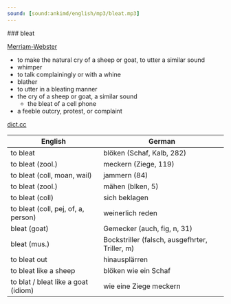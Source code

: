 ```yaml
---
sound: [sound:ankimd/english/mp3/bleat.mp3]
---
```


\### bleat

[Merriam-Webster](https://www.merriam-webster.com/dictionary/bleat)

- to make the natural cry of a sheep or goat, to utter a similar sound
- whimper
- to talk complainingly or with a whine
- blather
- to utter in a bleating manner
- the cry of a sheep or goat, a similar sound
    - the bleat of a cell phone
- a feeble outcry, protest, or complaint

[dict.cc](https://www.dict.cc/bleat)

| English        | German       |
| -------------- | ------------ |
| to bleat | blöken (Schaf, Kalb, 282) |
| to bleat (zool.) | meckern (Ziege, 119) |
| to bleat (coll, moan, wail) | jammern (84) |
| to bleat (zool.) | mähen (blken, 5) |
| to bleat (coll) | sich beklagen |
| to bleat (coll, pej, of, a, person) | weinerlich reden |
| bleat (goat) | Gemecker (auch, fig, n, 31) |
| bleat (mus.) | Bockstriller (falsch, ausgefhrter, Triller, m) |
| to bleat out | hinausplärren |
| to bleat like a sheep | blöken wie ein Schaf |
| to blat / bleat like a goat (idiom) | wie eine Ziege meckern |
